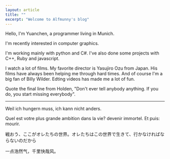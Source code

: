 ```yaml
---
layout: article
title: ""
excerpt: "Welcome to Alfmunny's blog"
---
```


Hello, I'm Yuanchen, a programmer living in Munich.

I'm recently interested in computer graphics.

I'm working mainly with python and C#.
I've also done some projects with C++, Ruby and javascript.

I watch a lot of films. My favorite director is Yasujiro Ozu from Japan. His films have always
been helping me through hard times. And of course I'm a big fan of Billy Wilder.
Edting videos has made me a lot of fun.

Quote the final line from Holden, "Don't ever tell anybody anything. If you do, you start missing everybody".

*********
Weil ich hungern muss, ich kann nicht anders.

Quel est votre plus grande ambition dans la vie?
devenir immortel. Et puis: mourir.

戦おう、ここがオレたちの世界。オレたちはこの世界で生きて、行かなければならないのだから

一点浩然气，千里快哉风。
